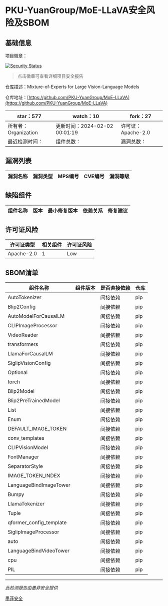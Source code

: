 # PKU-YuanGroup/MoE-LLaVA安全风险及SBOM

## 基础信息

项目徽章：

[![Security Status](https://www.murphysec.com/platform3/v31/badge/1753146639854632960.svg)](https://www.murphysec.com/console/report/1752763353713164288/1753146639854632960)

> 点击徽章可查看详细项目安全报告

仓库描述：Mixture-of-Experts for Large Vision-Language Models

仓库地址：[https://github.com/PKU-YuanGroup/MoE-LLaVA](https://github.com/PKU-YuanGroup/MoE-LLaVA)

| star：577 | watch：10 | fork：27 |
| ----------- | -------------- | ------------ |
| 所有者：Organization | 更新时间：2024-02-02 00:01:19 | 许可证：Apache-2.0 |
| 最近检测时间： | 组件总数： | 漏洞总数： |




## 漏洞列表

| 漏洞名称 | 漏洞类型 | MPS编号 | CVE编号 | 漏洞等级 |
| ------- | ------ | ------- | ------ | ----- |





## 缺陷组件

| 组件名称 | 版本 | 最小修复版本 | 依赖关系 | 修复建议 |
| -------- | ---- | ------------ | -------- | -------- |





## 许可证风险

| 许可证类型 | 相关组件 | 许可证风险 |
| ---------- | -------- | ---------- |
|Apache-2.0|1|Low|




## SBOM清单

| 组件名称 | 组件版本 | 是否直接依赖 | 仓库 |
| -------- | -------- | ------------ | ---- |
|AutoTokenizer||间接依赖|pip|
|Blip2Config||间接依赖|pip|
|AutoModelForCausalLM||间接依赖|pip|
|CLIPImageProcessor||间接依赖|pip|
|VideoReader||间接依赖|pip|
|transformers||间接依赖|pip|
|LlamaForCausalLM||间接依赖|pip|
|SiglipVisionConfig||间接依赖|pip|
|Optional||间接依赖|pip|
|torch||间接依赖|pip|
|Blip2Model||间接依赖|pip|
|Blip2PreTrainedModel||间接依赖|pip|
|List||间接依赖|pip|
|Enum||间接依赖|pip|
|DEFAULT_IMAGE_TOKEN||间接依赖|pip|
|conv_templates||间接依赖|pip|
|CLIPVisionModel||间接依赖|pip|
|FontManager||间接依赖|pip|
|SeparatorStyle||间接依赖|pip|
|IMAGE_TOKEN_INDEX||间接依赖|pip|
|LanguageBindImageTower||间接依赖|pip|
|Bumpy||间接依赖|pip|
|LlamaTokenizer||间接依赖|pip|
|Tuple||间接依赖|pip|
|qformer_config_template||间接依赖|pip|
|SiglipImageProcessor||间接依赖|pip|
|auto||间接依赖|pip|
|LanguageBindVideoTower||间接依赖|pip|
|cpu||间接依赖|pip|
|PIL||间接依赖|pip|


------

*此检测报告由墨菲安全提供*

[墨菲安全](www.murphysec.com)